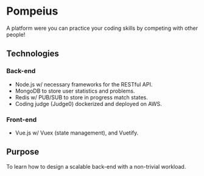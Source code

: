 # Pompeius

A platform were you can practice your coding skills by competing with other people!

## Technologies
### Back-end
- Node.js w/ necessary frameworks for the RESTful API.
- MongoDB to store user statistics and problems.
- Redis w/ PUB/SUB to store in progress match states.
- Coding judge (Judge0) dockerized and deployed on AWS.

### Front-end
- Vue.js w/ Vuex (state management), and Vuetify.

## Purpose
To learn how to design a scalable back-end with a non-trivial workload.
